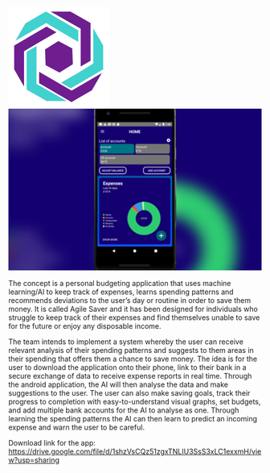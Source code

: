 ![](/app/src/main/res/drawable/logo.png)
![](AgileSaver.png)

The concept is a personal budgeting application that uses machine learning/AI to keep
track of expenses, learns spending patterns and recommends deviations to the user’s day
or routine in order to save them money. It is called Agile Saver and it has been designed
for individuals who struggle to keep track of their expenses and find themselves unable to
save for the future or enjoy any disposable income. 

The team intends to implement a system whereby the user can receive relevant analysis of their
spending patterns and suggests to them areas in their spending that offers them a chance to save
money. The idea is for the user to download the application onto their phone, link to their bank in a
secure exchange of data to receive expense reports in real time. Through the android application,
the AI will then analyse the data and make suggestions to the user. The user can also make saving
goals, track their progress to completion with easy-to-understand visual graphs, set budgets, and
add multiple bank accounts for the AI to analyse as one. Through learning the spending patterns the
AI can then learn to predict an incoming expense and warn the user to be careful.

Download link for the app: https://drive.google.com/file/d/1shzVsCQz51zgxTNLIU3SsS3xLC1exxmH/view?usp=sharing
